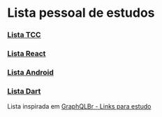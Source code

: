 # Lista pessoal de estudos

### [Lista TCC](https://github.com/dariogabriel113/lista-estudos/blob/master/lista-tcc.md)

### [Lista React](https://github.com/dariogabriel113/lista-estudos/blob/master/lista-react.md) 

### [Lista Android](https://github.com/dariogabriel113/lista-estudos/blob/master/lista-android.md) 

### [Lista Dart](https://github.com/dariogabriel113/lista-estudos/blob/master/lista-dart.md) 


Lista inspirada em [GraphQLBr - Links para estudo](https://github.com/GraphQLBr/links-para-estudo)
